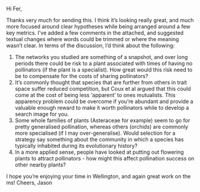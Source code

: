 Hi Fer,

Thanks very much for sending this. I think it’s looking really great, and much more focused around clear hypotheses while being arranged around a few key metrics. I’ve added a few comments in the attached, and suggested textual changes where words could be trimmed or where the meaning wasn’t clear. In terms of the discussion, I’d think about the following:

1. The networks you studied are something of a snapshot, and over long periods there could be risk to a plant associated with times of having no pollinators (if the plant is a specialist). How great would this risk need to be to compensate for the costs of sharing pollinators?
2. It’s commonly thought that species that are further from others in trait space suffer reduced competition, but Coux et al argued that this could come at the cost of being less ‘apparent’ to ones mutualists. This apparency problem could be overcome if you’re abundant and provide a valuable enough reward to make it worth pollinators while to develop a search image for you.
3. Some whole families of plants (Asteraceae for example) seem to go for pretty generalised pollination, whereas others (orchids) are commonly more specialised (if I may over-generalise). Would selection for a strategy say something about the community in which a species has typically inhabited during its evolutionary history?
4. In a more applied sense, people have looked at putting out flowering plants to attract pollinators - how might this affect pollination success on other nearby plants?

I hope you’re enjoying your time in Wellington, and again great work on the ms!
Cheers,
Jason